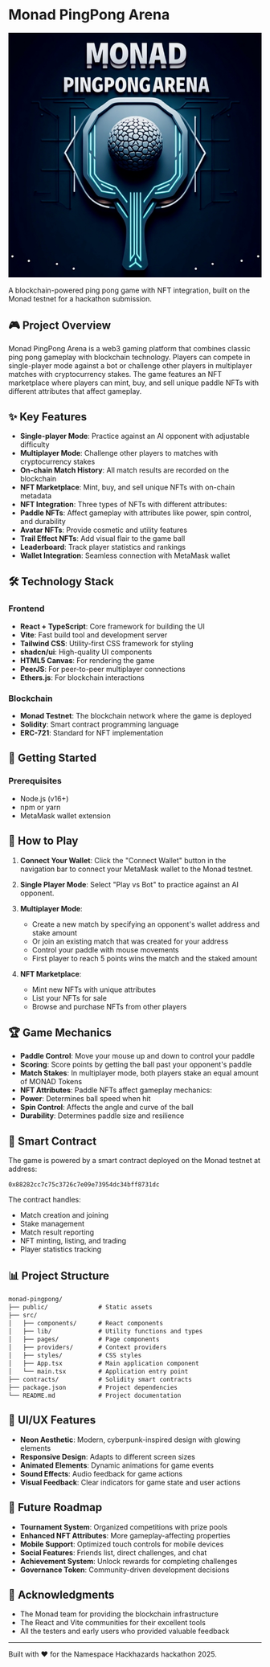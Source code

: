 # Monad PingPong Arena

![Monad PingPong Logo](/public/logo.jpeg)

A blockchain-powered ping pong game with NFT integration, built on the Monad testnet for a hackathon submission.

## 🎮 Project Overview

Monad PingPong Arena is a web3 gaming platform that combines classic ping pong gameplay with blockchain technology. Players can compete in single-player mode against a bot or challenge other players in multiplayer matches with cryptocurrency stakes. The game features an NFT marketplace where players can mint, buy, and sell unique paddle NFTs with different attributes that affect gameplay.

## ✨ Key Features

- **Single-player Mode**: Practice against an AI opponent with adjustable difficulty
- **Multiplayer Mode**: Challenge other players to matches with cryptocurrency stakes
- **On-chain Match History**: All match results are recorded on the blockchain
- **NFT Marketplace**: Mint, buy, and sell unique NFTs with on-chain metadata
- **NFT Integration**: Three types of NFTs with different attributes:
- **Paddle NFTs**: Affect gameplay with attributes like power, spin control, and durability
- **Avatar NFTs**: Provide cosmetic and utility features
- **Trail Effect NFTs**: Add visual flair to the game ball
- **Leaderboard**: Track player statistics and rankings
- **Wallet Integration**: Seamless connection with MetaMask wallet

## 🛠️ Technology Stack

### Frontend
- **React + TypeScript**: Core framework for building the UI
- **Vite**: Fast build tool and development server
- **Tailwind CSS**: Utility-first CSS framework for styling
- **shadcn/ui**: High-quality UI components
- **HTML5 Canvas**: For rendering the game
- **PeerJS**: For peer-to-peer multiplayer connections
- **Ethers.js**: For blockchain interactions

### Blockchain
- **Monad Testnet**: The blockchain network where the game is deployed
- **Solidity**: Smart contract programming language
- **ERC-721**: Standard for NFT implementation

## 🚀 Getting Started

### Prerequisites
- Node.js (v16+)
- npm or yarn
- MetaMask wallet extension


## 🎯 How to Play

1. **Connect Your Wallet**: Click the "Connect Wallet" button in the navigation bar to connect your MetaMask wallet to the Monad testnet.

2. **Single Player Mode**: Select "Play vs Bot" to practice against an AI opponent.

3. **Multiplayer Mode**:
   - Create a new match by specifying an opponent's wallet address and stake amount
   - Or join an existing match that was created for your address
   - Control your paddle with mouse movements
   - First player to reach 5 points wins the match and the staked amount

4. **NFT Marketplace**:
   - Mint new NFTs with unique attributes
   - List your NFTs for sale
   - Browse and purchase NFTs from other players

## 🏆 Game Mechanics

- **Paddle Control**: Move your mouse up and down to control your paddle
- **Scoring**: Score points by getting the ball past your opponent's paddle
- **Match Stakes**: In multiplayer mode, both players stake an equal amount of MONAD Tokens
- **NFT Attributes**: Paddle NFTs affect gameplay mechanics:
- **Power**: Determines ball speed when hit
- **Spin Control**: Affects the angle and curve of the ball
- **Durability**: Determines paddle size and resilience

## 🔗 Smart Contract

The game is powered by a smart contract deployed on the Monad testnet at address:
```
0x88282cc7c75c3726c7e09e73954dc34bff8731dc
```

The contract handles:
- Match creation and joining
- Stake management
- Match result reporting
- NFT minting, listing, and trading
- Player statistics tracking

## 📊 Project Structure

```
monad-pingpong/
├── public/              # Static assets
├── src/
│   ├── components/      # React components
│   ├── lib/             # Utility functions and types
│   ├── pages/           # Page components
│   ├── providers/       # Context providers
│   ├── styles/          # CSS styles
│   ├── App.tsx          # Main application component
│   └── main.tsx         # Application entry point
├── contracts/           # Solidity smart contracts
├── package.json         # Project dependencies
└── README.md            # Project documentation
```

## 🎨 UI/UX Features

- **Neon Aesthetic**: Modern, cyberpunk-inspired design with glowing elements
- **Responsive Design**: Adapts to different screen sizes
- **Animated Elements**: Dynamic animations for game events
- **Sound Effects**: Audio feedback for game actions
- **Visual Feedback**: Clear indicators for game state and user actions

## 🔮 Future Roadmap

- **Tournament System**: Organized competitions with prize pools
- **Enhanced NFT Attributes**: More gameplay-affecting properties
- **Mobile Support**: Optimized touch controls for mobile devices
- **Social Features**: Friends list, direct challenges, and chat
- **Achievement System**: Unlock rewards for completing challenges
- **Governance Token**: Community-driven development decisions

## 🙏 Acknowledgments

- The Monad team for providing the blockchain infrastructure
- The React and Vite communities for their excellent tools
- All the testers and early users who provided valuable feedback

---

Built with ❤️ for the Namespace Hackhazards hackathon 2025.
